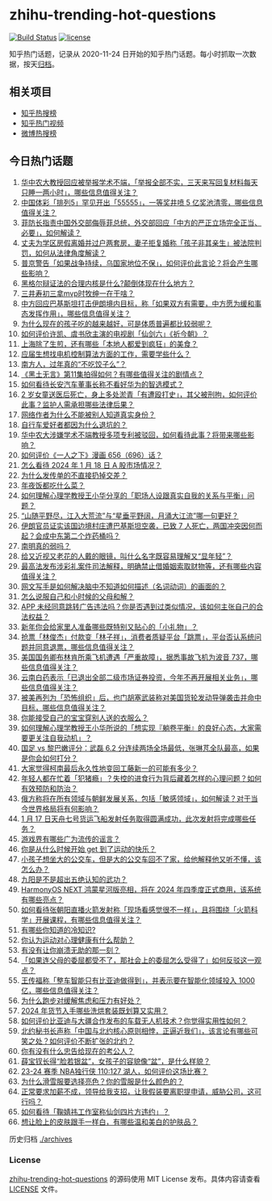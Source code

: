 # zhihu-trending-hot-questions

[![Build Status](https://github.com/justjavac/zhihu-trending-hot-questions/workflows/ci/badge.svg?branch=master)](https://github.com/justjavac/zhihu-trending-hot-questions/actions)
[![license](https://img.shields.io/github/license/justjavac/zhihu-trending-hot-questions)](https://github.com/justjavac/zhihu-trending-hot-questions/blob/master/LICENSE)

知乎热门话题，记录从 2020-11-24
日开始的知乎热门话题。每小时抓取一次数据，按天[归档](./archives)。

## 相关项目

- [知乎热搜榜](https://github.com/justjavac/zhihu-trending-top-search)
- [知乎热门视频](https://github.com/justjavac/zhihu-trending-hot-video)
- [微博热搜榜](https://github.com/justjavac/weibo-trending-hot-search)

## 今日热门话题

<!-- BEGIN -->
<!-- 最后更新时间 Fri Jan 19 2024 07:11:18 GMT+0800 (China Standard Time) -->

1. [华中农大教授回应被举报学术不端，「举报全部不实，三天来写回复材料每天只睡一两小时」，哪些信息值得关注？](https://www.zhihu.com/question/640101289)
1. [中国体彩「排列5」罕见开出「55555」，一等奖井喷 5 亿奖池清零，哪些信息值得关注？](https://www.zhihu.com/question/640066110)
1. [菲防长指责中国外交部侮辱菲总统，外交部回应「中方的严正立场完全正当、必要」，如何解读？](https://www.zhihu.com/question/640078162)
1. [丈夫为学区房假离婚并过户两套房，妻子拒复婚称「孩子非其亲生」被法院判罚，如何从法律角度解读？](https://www.zhihu.com/question/639734009)
1. [普京警告「如果战争持续，乌国家地位不保」，如何评价此言论？将会产生哪些影响？](https://www.zhihu.com/question/639889854)
1. [黑格尔辩证法的合理内核是什么?颠倒体现在什么地方？](https://www.zhihu.com/question/578318618)
1. [三井寿初三拿mvp时牧绅一在干啥？](https://www.zhihu.com/question/449248555)
1. [中方回应巴基斯坦打击伊朗境内目标，称「如果双方有需要，中方愿为缓和事态发挥作用」，哪些信息值得关注？](https://www.zhihu.com/question/640075866)
1. [为什么现在的孩子吃的越来越好，可是体质普遍都比较弱呢？](https://www.zhihu.com/question/635543882)
1. [如何评价许凯、虞书欣主演的电视剧「仙剑六」《祈今朝》？](https://www.zhihu.com/question/640083630)
1. [上海除了生煎，还有哪些「本地人都爱到疯狂」的美食？](https://www.zhihu.com/question/638742146)
1. [应届生想找电机控制算法方面的工作，需要学些什么？](https://www.zhihu.com/question/636061940)
1. [南方人，过年真的“不吃饺子么”？](https://www.zhihu.com/question/638098106)
1. [《黑土无言》第11集拍得如何？有哪些值得关注的剧情点？](https://www.zhihu.com/question/640079471)
1. [如何看待长安汽车董事长称不看好华为的智选模式？](https://www.zhihu.com/question/639723318)
1. [2 岁女童送医后死亡，身上多处淤青「有遭殴打史」，其父被刑拘，如何评价此事？监护人需承担哪些法律后果？](https://www.zhihu.com/question/640044713)
1. [网络作者为什么不能被别人知道真实身份？](https://www.zhihu.com/question/630423705)
1. [自行车爱好者都因为什么退坑的？](https://www.zhihu.com/question/639321010)
1. [华中农大涉嫌学术不端教授多项专利被驳回，如何看待此事？将带来哪些影响？](https://www.zhihu.com/question/639971762)
1. [如何评价《一人之下》漫画 656（696）话？](https://www.zhihu.com/question/639212236)
1. [怎么看待 2024 年 1 月 18 日 A 股市场情况？](https://www.zhihu.com/question/639925617)
1. [为什么发传单的不直接扔掉交差？](https://www.zhihu.com/question/639015919)
1. [年夜饭都吃什么菜？](https://www.zhihu.com/question/634440263)
1. [如何理解心理学教授王小华分享的「职场人设跟真实自我的关系与平衡」问题？](https://www.zhihu.com/question/639632403)
1. [“山随平野尽，江入大荒流”与“星垂平野阔，月涌大江流”哪一句更好？](https://www.zhihu.com/question/394691072)
1. [伊朗官员证实该国边境村庄遭巴基斯坦空袭，已致 7 人死亡，两国冲突因何而起？会成中东第二个炸药桶吗？](https://www.zhihu.com/question/640064978)
1. [南明真的弱吗？](https://www.zhihu.com/question/640035300)
1. [给又近视又老花的人戴的眼镜，叫什么名字既容易理解又“显年轻”？](https://www.zhihu.com/question/639608928)
1. [最高法发布涉彩礼案件司法解释，明确禁止借婚姻索取财物等，还有哪些内容值得关注？](https://www.zhihu.com/question/640051203)
1. [网文写手是如何解决脑中不知道如何描述（名词动词）的画面的？](https://www.zhihu.com/question/638664477)
1. [怎么说服自己和小时候的父母和解？](https://www.zhihu.com/question/639557612)
1. [APP 未经同意跳转广告违法吗？你是否遇到过类似情况，该如何主张自己的合法权益？](https://www.zhihu.com/question/639929996)
1. [新年你会给家里人准备哪些既特别又贴心的「小礼物」？](https://www.zhihu.com/question/638738203)
1. [抢票「林俊杰」付款变「林子祥」，消费者质疑平台「跳票」，平台否认系统问题并同意退票，哪些信息值得关注？](https://www.zhihu.com/question/640036300)
1. [美国国务卿布林肯所乘飞机遭遇「严重故障」，据悉事故飞机为波音 737，哪些信息值得关注？](https://www.zhihu.com/question/640036517)
1. [云南白药表示「已退出全部二级市场证券投资，今年不再开展相关业务」，哪些信息值得关注？](https://www.zhihu.com/question/639984572)
1. [被美再列为「恐怖组织」后，也门胡塞武装称对美国货轮发动导弹袭击并命中目标，哪些信息值得关注？](https://www.zhihu.com/question/640035552)
1. [你能接受自己的宝宝穿别人送的衣服么？](https://www.zhihu.com/question/639409528)
1. [如何理解心理学教授王小华所说的「想实现『躺卷平衡』的良好心态，大家需要更关注自我动机」？](https://www.zhihu.com/question/639632396)
1. [国足 vs 黎巴嫩评分：武磊 6.2 分连续两场全场最低，张琳芃全队最高，如果是你会如何打分？](https://www.zhihu.com/question/639977680)
1. [大家觉得柯南最后永久性地变回工藤新一的可能有多少？](https://www.zhihu.com/question/609896324)
1. [年轻人都在忙着「犯猪瘾」？失控的进食行为背后藏着怎样的心理问题？如何有效预防和防治？](https://www.zhihu.com/question/633249753)
1. [俄方称将在所有领域与朝鲜发展关系，包括「敏感领域」，如何解读？对于当今世界格局将有何影响？](https://www.zhihu.com/question/640045203)
1. [1 月 17 日天舟七号货运飞船发射任务取得圆满成功，此次发射将完成哪些任务？](https://www.zhihu.com/question/639935069)
1. [游戏界有哪些广为流传的谣言？](https://www.zhihu.com/question/280207959)
1. [你是从什么时候开始 get 到了运动的快乐？](https://www.zhihu.com/question/640062624)
1. [小孩子想坐大的公交车，但是大的公交车回不了家，给他解释他又听不懂，该怎么办？](https://www.zhihu.com/question/630661777)
1. [九阳是不是超出五绝认知的武功？](https://www.zhihu.com/question/639498902)
1. [HarmonyOS NEXT 鸿蒙星河版亮相，将在 2024 年四季度正式商用，该系统有哪些亮点？](https://www.zhihu.com/question/640082968)
1. [如何看待张朝阳直播火箭发射称「现场看感觉很不一样」，且将围绕「火箭科学」开展课程，有哪些信息值得关注？](https://www.zhihu.com/question/640062153)
1. [有哪些你知道的冷知识?](https://www.zhihu.com/question/551980496)
1. [你认为运动对心理健康有什么帮助？](https://www.zhihu.com/question/636571855)
1. [有没有让你崩溃无助的那一刻？](https://www.zhihu.com/question/316759255)
1. [「如果连父母的委屈都受不了，那社会上的委屈怎么受得了」如何反驳这一观点？](https://www.zhihu.com/question/637517536)
1. [王传福称「整车智能只有比亚迪做得到」，并表示要在智能化领域投入 1000 亿，哪些信息值得关注？](https://www.zhihu.com/question/639929785)
1. [为什么跑步对缓解焦虑和压力有好处？](https://www.zhihu.com/question/636922827)
1. [2024 年货节入手哪些洗烘套装既划算又实用？](https://www.zhihu.com/question/637090386)
1. [如何评价比亚迪与大疆合作发布的车载无人机技术？你觉得实用性如何？](https://www.zhihu.com/question/639863820)
1. [北约秘书长声称「中国与北约核心原则相悖，正逼近我们」，该言论有哪些可笑之处？如何评价不断扩张的北约？](https://www.zhihu.com/question/640043270)
1. [你有没有什么忠告给现在的考公人？](https://www.zhihu.com/question/542681824)
1. [薛宝钗长得“脸若银盆”，女孩子的容貌像“盆”，是什么样貌？](https://www.zhihu.com/question/639708975)
1. [23-24 赛季 NBA独行侠 110:127 湖人，如何评价这场比赛？](https://www.zhihu.com/question/640038528)
1. [为什么滑雪服要选择亮色？你的雪服是什么颜色的？](https://www.zhihu.com/question/638921488)
1. [正常要求加薪不成，领导给我支招，让我假装要离职提申请，威胁公司，这可行吗？](https://www.zhihu.com/question/639164787)
1. [如何看待「鞠婧祎工作室称仙剑四片方违约」？](https://www.zhihu.com/question/639948029)
1. [想让脸上的皮肤跟手一样白，有哪些温和美白的护肤品？](https://www.zhihu.com/question/639595117)

<!-- END -->

历史归档 [./archives](./archives)

### License

[zhihu-trending-hot-questions](https://github.com/justjavac/zhihu-trending-hot-questions)
的源码使用 MIT License 发布。具体内容请查看 [LICENSE](./LICENSE) 文件。
